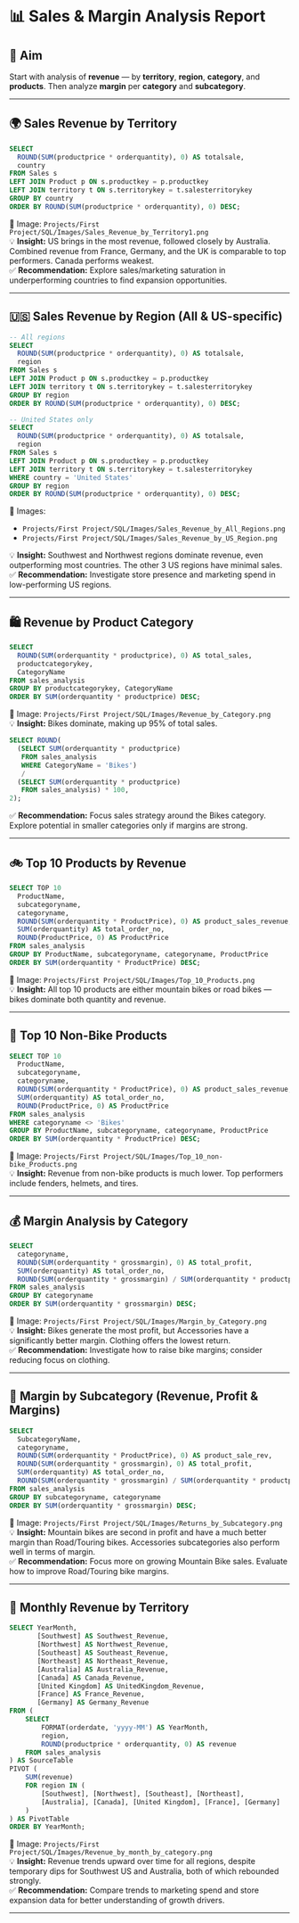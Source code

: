 # 📊 Sales & Margin Analysis Report

## 🎯 Aim
Start with analysis of **revenue** — by **territory**, **region**, **category**, and **products**. Then analyze **margin** per **category** and **subcategory**.

---

## 🌍 Sales Revenue by Territory

```sql
SELECT 
  ROUND(SUM(productprice * orderquantity), 0) AS totalsale,
  country
FROM Sales s
LEFT JOIN Product p ON s.productkey = p.productkey
LEFT JOIN territory t ON s.territorykey = t.salesterritorykey
GROUP BY country
ORDER BY ROUND(SUM(productprice * orderquantity), 0) DESC;
```

📸 Image: `Projects/First Project/SQL/Images/Sales_Revenue_by_Territory1.png`  
💡 **Insight:** US brings in the most revenue, followed closely by Australia. Combined revenue from France, Germany, and the UK is comparable to top performers. Canada performs weakest.  
✅ **Recommendation:** Explore sales/marketing saturation in underperforming countries to find expansion opportunities.

---

## 🇺🇸 Sales Revenue by Region (All & US-specific)

```sql
-- All regions
SELECT 
  ROUND(SUM(productprice * orderquantity), 0) AS totalsale,
  region
FROM Sales s
LEFT JOIN Product p ON s.productkey = p.productkey
LEFT JOIN territory t ON s.territorykey = t.salesterritorykey
GROUP BY region
ORDER BY ROUND(SUM(productprice * orderquantity), 0) DESC;
```

```sql
-- United States only
SELECT 
  ROUND(SUM(productprice * orderquantity), 0) AS totalsale,
  region
FROM Sales s
LEFT JOIN Product p ON s.productkey = p.productkey
LEFT JOIN territory t ON s.territorykey = t.salesterritorykey
WHERE country = 'United States'
GROUP BY region
ORDER BY ROUND(SUM(productprice * orderquantity), 0) DESC;
```

📸 Images:  
- `Projects/First Project/SQL/Images/Sales_Revenue_by_All_Regions.png`  
- `Projects/First Project/SQL/Images/Sales_Revenue_by_US_Region.png`  

💡 **Insight:** Southwest and Northwest regions dominate revenue, even outperforming most countries. The other 3 US regions have minimal sales.  
✅ **Recommendation:** Investigate store presence and marketing spend in low-performing US regions.

---

## 🛍 Revenue by Product Category

```sql
SELECT 
  ROUND(SUM(orderquantity * productprice), 0) AS total_sales,
  productcategorykey,
  CategoryName
FROM sales_analysis
GROUP BY productcategorykey, CategoryName
ORDER BY SUM(orderquantity * productprice) DESC;
```

📸 Image: `Projects/First Project/SQL/Images/Revenue_by_Category.png`  
💡 **Insight:** Bikes dominate, making up 95% of total sales.

```sql
SELECT ROUND(
  (SELECT SUM(orderquantity * productprice)
   FROM sales_analysis
   WHERE CategoryName = 'Bikes') 
   / 
  (SELECT SUM(orderquantity * productprice)
   FROM sales_analysis) * 100, 
2);
```

✅ **Recommendation:** Focus sales strategy around the Bikes category. Explore potential in smaller categories only if margins are strong.

---

## 🚲 Top 10 Products by Revenue

```sql
SELECT TOP 10 
  ProductName,
  subcategoryname,
  categoryname,
  ROUND(SUM(orderquantity * ProductPrice), 0) AS product_sales_revenue,
  SUM(orderquantity) AS total_order_no,
  ROUND(ProductPrice, 0) AS ProductPrice
FROM sales_analysis
GROUP BY ProductName, subcategoryname, categoryname, ProductPrice
ORDER BY SUM(orderquantity * ProductPrice) DESC;
```

📸 Image: `Projects/First Project/SQL/Images/Top_10_Products.png`  
💡 **Insight:** All top 10 products are either mountain bikes or road bikes — bikes dominate both quantity and revenue.

---

## 🧢 Top 10 Non-Bike Products

```sql
SELECT TOP 10 
  ProductName,
  subcategoryname,
  categoryname,
  ROUND(SUM(orderquantity * ProductPrice), 0) AS product_sales_revenue,
  SUM(orderquantity) AS total_order_no,
  ROUND(ProductPrice, 0) AS ProductPrice
FROM sales_analysis
WHERE categoryname <> 'Bikes'
GROUP BY ProductName, subcategoryname, categoryname, ProductPrice
ORDER BY SUM(orderquantity * ProductPrice) DESC;
```

📸 Image: `Projects/First Project/SQL/Images/Top_10_non-bike_Products.png`  
💡 **Insight:** Revenue from non-bike products is much lower. Top performers include fenders, helmets, and tires.

---

## 💰 Margin Analysis by Category

```sql
SELECT 
  categoryname,
  ROUND(SUM(orderquantity * grossmargin), 0) AS total_profit,
  SUM(orderquantity) AS total_order_no,
  ROUND(SUM(orderquantity * grossmargin) / SUM(orderquantity * productprice), 2) * 100 AS 'margin%'
FROM sales_analysis
GROUP BY categoryname
ORDER BY SUM(orderquantity * grossmargin) DESC;
```

📸 Image: `Projects/First Project/SQL/Images/Margin_by_Category.png`  
💡 **Insight:** Bikes generate the most profit, but Accessories have a significantly better margin. Clothing offers the lowest return.  
✅ **Recommendation:** Investigate how to raise bike margins; consider reducing focus on clothing.

---

## 🧩 Margin by Subcategory (Revenue, Profit & Margins)

```sql
SELECT 
  SubcategoryName,
  categoryname,
  ROUND(SUM(orderquantity * ProductPrice), 0) AS product_sale_rev,
  ROUND(SUM(orderquantity * grossmargin), 0) AS total_profit,
  SUM(orderquantity) AS total_order_no,
  ROUND(SUM(orderquantity * grossmargin) / SUM(orderquantity * productprice), 2) * 100 AS 'margin%'
FROM sales_analysis
GROUP BY subcategoryname, categoryname
ORDER BY SUM(orderquantity * grossmargin) DESC;
```

📸 Image: `Projects/First Project/SQL/Images/Returns_by_Subcategory.png`  
💡 **Insight:** Mountain bikes are second in profit and have a much better margin than Road/Touring bikes. Accessories subcategories also perform well in terms of margin.  
✅ **Recommendation:** Focus more on growing Mountain Bike sales. Evaluate how to improve Road/Touring bike margins.

---

## 📆 Monthly Revenue by Territory

```sql
SELECT YearMonth,
       [Southwest] AS Southwest_Revenue,
       [Northwest] AS Northwest_Revenue,
       [Southeast] AS Southeast_Revenue,
       [Northeast] AS Northeast_Revenue,
       [Australia] AS Australia_Revenue,
       [Canada] AS Canada_Revenue,
       [United Kingdom] AS UnitedKingdom_Revenue,
       [France] AS France_Revenue,
       [Germany] AS Germany_Revenue
FROM (
    SELECT 
        FORMAT(orderdate, 'yyyy-MM') AS YearMonth,
        region,
        ROUND(productprice * orderquantity, 0) AS revenue
    FROM sales_analysis
) AS SourceTable
PIVOT (
    SUM(revenue)
    FOR region IN (
        [Southwest], [Northwest], [Southeast], [Northeast],
        [Australia], [Canada], [United Kingdom], [France], [Germany]
    )
) AS PivotTable
ORDER BY YearMonth;
```

📸 Image: `Projects/First Project/SQL/Images/Revenue_by_month_by_category.png`  
💡 **Insight:** Revenue trends upward over time for all regions, despite temporary dips for Southwest US and Australia, both of which rebounded strongly.  
✅ **Recommendation:** Compare trends to marketing spend and store expansion data for better understanding of growth drivers.

---
